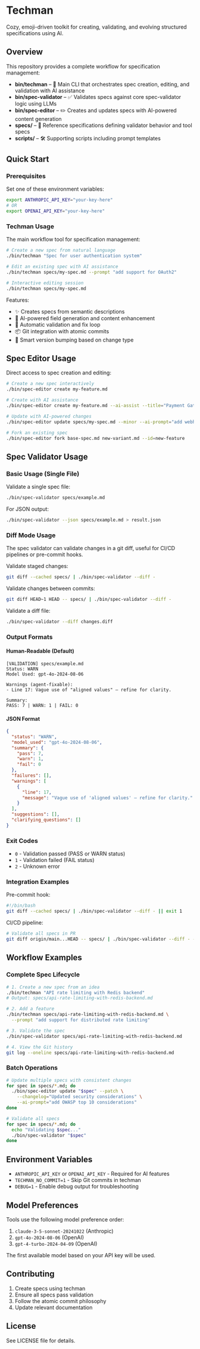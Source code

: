 # Techman

Cozy, emoji-driven toolkit for creating, validating, and evolving structured specifications using AI.

## Overview

This repository provides a complete workflow for specification management:

- **bin/techman** – 🚀 Main CLI that orchestrates spec creation, editing, and validation with AI assistance
- **bin/spec-validator** – ✅ Validates specs against core spec-validator logic using LLMs
- **bin/spec-editor** – ✏️ Creates and updates specs with AI-powered content generation
- **specs/** – 📄 Reference specifications defining validator behavior and tool specs
- **scripts/** – 🛠️ Supporting scripts including prompt templates

## Quick Start

### Prerequisites

Set one of these environment variables:
```bash
export ANTHROPIC_API_KEY="your-key-here"
# OR
export OPENAI_API_KEY="your-key-here"
```

### Techman Usage

The main workflow tool for specification management:

```bash
# Create a new spec from natural language
./bin/techman "Spec for user authentication system"

# Edit an existing spec with AI assistance
./bin/techman specs/my-spec.md --prompt "add support for OAuth2"

# Interactive editing session
./bin/techman specs/my-spec.md
```

Features:
- ✨ Creates specs from semantic descriptions
- 🧠 AI-powered field generation and content enhancement
- 🔁 Automatic validation and fix loop
- 📦 Git integration with atomic commits
- 🎯 Smart version bumping based on change type

## Spec Editor Usage

Direct access to spec creation and editing:

```bash
# Create a new spec interactively
./bin/spec-editor create my-feature.md

# Create with AI assistance
./bin/spec-editor create my-feature.md --ai-assist --title="Payment Gateway"

# Update with AI-powered changes
./bin/spec-editor update specs/my-spec.md --minor --ai-prompt="add webhook support"

# Fork an existing spec
./bin/spec-editor fork base-spec.md new-variant.md --id=new-feature
```

## Spec Validator Usage

### Basic Usage (Single File)

Validate a single spec file:

```bash
./bin/spec-validator specs/example.md
```

For JSON output:

```bash
./bin/spec-validator --json specs/example.md > result.json
```

### Diff Mode Usage

The spec validator can validate changes in a git diff, useful for CI/CD pipelines or pre-commit hooks.

Validate staged changes:

```bash
git diff --cached specs/ | ./bin/spec-validator --diff -
```

Validate changes between commits:

```bash
git diff HEAD~1 HEAD -- specs/ | ./bin/spec-validator --diff -
```

Validate a diff file:

```bash
./bin/spec-validator --diff changes.diff
```

### Output Formats

#### Human-Readable (Default)

```text
[VALIDATION] specs/example.md
Status: WARN
Model Used: gpt-4o-2024-08-06

Warnings (agent-fixable):
- Line 17: Vague use of "aligned values" — refine for clarity.

Summary:
PASS: 7 | WARN: 1 | FAIL: 0
```

#### JSON Format

```json
{
  "status": "WARN",
  "model_used": "gpt-4o-2024-08-06",
  "summary": {
    "pass": 7,
    "warn": 1,
    "fail": 0
  },
  "failures": [],
  "warnings": [
    {
      "line": 17,
      "message": "Vague use of 'aligned values' — refine for clarity."
    }
  ],
  "suggestions": [],
  "clarifying_questions": []
}
```

### Exit Codes

- `0` - Validation passed (PASS or WARN status)
- `1` - Validation failed (FAIL status)
- `2` - Unknown error

### Integration Examples

Pre-commit hook:

```bash
#!/bin/bash
git diff --cached specs/ | ./bin/spec-validator --diff - || exit 1
```

CI/CD pipeline:

```bash
# Validate all specs in PR
git diff origin/main...HEAD -- specs/ | ./bin/spec-validator --diff - --json > validation.json
```

## Workflow Examples

### Complete Spec Lifecycle

```bash
# 1. Create a new spec from an idea
./bin/techman "API rate limiting with Redis backend"
# Output: specs/api-rate-limiting-with-redis-backend.md

# 2. Add a feature
./bin/techman specs/api-rate-limiting-with-redis-backend.md \
  --prompt "add support for distributed rate limiting"

# 3. Validate the spec
./bin/spec-validator specs/api-rate-limiting-with-redis-backend.md

# 4. View the Git history
git log --oneline specs/api-rate-limiting-with-redis-backend.md
```

### Batch Operations

```bash
# Update multiple specs with consistent changes
for spec in specs/*.md; do
  ./bin/spec-editor update "$spec" --patch \
    --changelog="Updated security considerations" \
    --ai-prompt="add OWASP top 10 considerations"
done

# Validate all specs
for spec in specs/*.md; do
  echo "Validating $spec..."
  ./bin/spec-validator "$spec"
done
```

## Environment Variables

- `ANTHROPIC_API_KEY` or `OPENAI_API_KEY` - Required for AI features
- `TECHMAN_NO_COMMIT=1` - Skip Git commits in techman
- `DEBUG=1` - Enable debug output for troubleshooting

## Model Preferences

Tools use the following model preference order:
1. `claude-3-5-sonnet-20241022` (Anthropic)
2. `gpt-4o-2024-08-06` (OpenAI)
3. `gpt-4-turbo-2024-04-09` (OpenAI)

The first available model based on your API key will be used.

## Contributing

1. Create specs using techman
2. Ensure all specs pass validation
3. Follow the atomic commit philosophy
4. Update relevant documentation

## License

See LICENSE file for details.